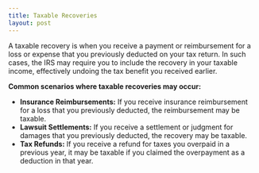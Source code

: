 ```yaml
---
title: Taxable Recoveries
layout: post
---
```


A taxable recovery is when you receive a payment or reimbursement for a loss or expense that you previously deducted on your tax return. In such cases, the IRS may require you to include the recovery in your taxable income, effectively undoing the tax benefit you received earlier.

**Common scenarios where taxable recoveries may occur:**

* **Insurance Reimbursements:** If you receive insurance reimbursement for a loss that you previously deducted, the reimbursement may be taxable.
* **Lawsuit Settlements:** If you receive a settlement or judgment for damages that you previously deducted, the recovery may be taxable.
* **Tax Refunds:** If you receive a refund for taxes you overpaid in a previous year, it may be taxable if you claimed the overpayment as a deduction in that year.

